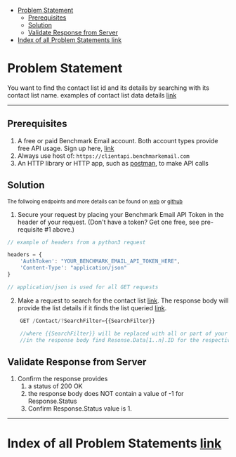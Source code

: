 - [Problem Statement](#problem-statement)
  - [Prerequisites](#prerequisites)
  - [Solution](#solution)
  - [Validate Response from Server](#validate-response-from-server)
- [Index of all Problem Statements link](#index-of-all-problem-statements-link)

# Problem Statement

You want to find the contact list id and its details by searching with its contact list name.
examples of contact list data details [link](https://www.benchmarkemail.com/models.htm#ContactFullRecord)

---

## Prerequisites

1. A free or paid Benchmark Email account. Both account types provide free API usage. Sign up here, [link](https://ui.benchmarkemail.com/Integrate#AP)
1. Always use host of: `https://clientapi.benchmarkemail.com`
1. An HTTP library or HTTP app, such as [postman](https://www.getpostman.com/), to make API calls

## Solution

<sub>The follwoing endpoints and more details can be found on [web](https://developer.benchmarkemail.com/) or [github](https://github.com/BenchmarkEmail/RESTful-API-v3/tree/master/Postman%20Collections)</sub>

1. Secure your request by placing your Benchmark Email API Token in the header of your request. (Don't have a token?  Get one free, see pre-requisite #1 above.)

```javascript
// example of headers from a python3 request

headers = {
    'AuthToken': "YOUR_BENCHMARK_EMAIL_API_TOKEN_HERE",
    'Content-Type': "application/json" 
}

// application/json is used for all GET requests
```

2. Make a request to search for the contact list [link](https://developer.benchmarkemail.com/#cc3ee91a-0ccb-79c1-9365-c96f8511a68b). The response body will provide the list details if it finds the list queried [link](https://www.benchmarkemail.com/models.htm#ContactFullRecord).

```js
    GET /Contact/?SearchFilter={{SearchFilter}}

    //where {{SearchFilter}} will be replaced with all or part of your contact list name.
    //in the response body find Resonse.Data[1..n].ID for the respective list name
```

## Validate Response from Server

1. Confirm the response provides
    1. a status of 200 OK 
    1. the response body does NOT contain a value of -1 for Response.Status
    1. Confirm Response.Status value is 1.

---

# Index of all Problem Statements [link](https://benchmarkemail.github.io/RESTful-API-v3/)